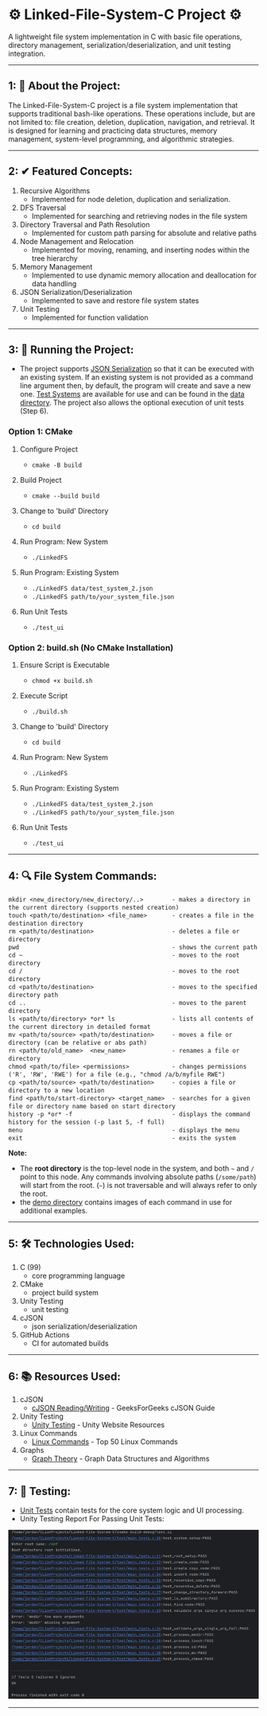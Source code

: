 # ⚙️ Linked-File-System-C Project ⚙️
A lightweight file system implementation in C with basic file operations, directory management, serialization/deserialization, and unit testing integration. 

---

## 1: 📌 About the Project:
The Linked-File-System-C project is a file system implementation that supports traditional bash-like operations. These operations include, but are not limited to: file creation, deletion, duplication, navigation, and retrieval. It is designed for learning and practicing data structures, memory management, system-level programming, and algorithmic strategies.

---

## 2: ✔ Featured Concepts:
1. Recursive Algorithms
   - Implemented for node deletion, duplication and serialization.
2. DFS Traversal
   - Implemented for searching and retrieving nodes in the file system
3. Directory Traversal and Path Resolution
   - Implemented for custom path parsing for absolute and relative paths 
4. Node Management and Relocation
   - Implemented for moving, renaming, and inserting nodes within the tree hierarchy
5. Memory Management
   - Implemented to use dynamic memory allocation and deallocation for data handling
6. JSON Serialization/Deserialization
   - Implemented to save and restore file system states
7. Unit Testing
   - Implemented for function validation
      
---

## 3: 🚀 Running the Project:
- The project supports [JSON Serialization](https://github.com/Jordan-Swartz/Linked-File-System-C/blob/master/src/util/file_operation.c) so that it can be executed with an existing system. If an existing system is not provided as a command line argument then, by default, the program will create and save a new one.  [Test Systems](https://github.com/Jordan-Swartz/Linked-File-System-C/blob/master/data/test_system_2.json) are available for use and can be found in the  [data directory](https://github.com/Jordan-Swartz/Linked-File-System-C/tree/master/data). The project also allows the optional execution of unit tests (Step 6).

### Option 1: CMake
1. Configure Project
   - `cmake -B build`
     
2. Build Project
   - `cmake --build build`

3. Change to 'build' Directory
   - `cd build`

4. Run Program: New System
   - `./LinkedFS`

5. Run Program: Existing System
   - `./LinkedFS data/test_system_2.json`
   - `./LinkedFS path/to/your_system_file.json`

6. Run Unit Tests
   - `./test_ui`

### Option 2: build.sh (No CMake Installation)
1. Ensure Script is Executable
   - `chmod +x build.sh `
     
2. Execute Script
   - `./build.sh`

3. Change to 'build' Directory
   - `cd build`
   
4. Run Program: New System
   - `./LinkedFS`

5. Run Program: Existing System
   - `./LinkedFS data/test_system_2.json`
   - `./LinkedFS path/to/your_system_file.json`
     
6. Run Unit Tests
   - `./test_ui`
     
---

## 4: 🔍 File System Commands:

```
mkdir <new_directory/new_directory/..>        - makes a directory in the current directory (supports nested creation)
touch <path/to/destination> <file_name>       - creates a file in the destination directory
rm <path/to/destination>                      - deletes a file or directory
pwd                                           - shows the current path
cd ~                                          - moves to the root directory
cd /                                          - moves to the root directory
cd <path/to/destination>                      - moves to the specified directory path
cd ..                                         - moves to the parent directory
ls <path/to/directory> *or* ls                - lists all contents of the current directory in detailed format
mv <path/to/source> <path/to/destination>     - moves a file or directory (can be relative or abs path)
rn <path/to/old_name>  <new_name>             - renames a file or directory
chmod <path/to/file> <permissions>            - changes permissions ('R', 'RW', 'RWE') for a file (e.g., "chmod /a/b/myfile RWE")
cp <path/to/source> <path/to/destination>     - copies a file or directory to a new location
find <path/to/start-directory> <target_name>  - searches for a given file or directory name based on start directory
history -p *or* -f                            - displays the command history for the session (-p last 5, -f full)
menu                                          - displays the menu
exit                                          - exits the system
```
**Note:**  
- The **root directory** is the top-level node in the system, and both `~` and `/` point to this node. Any commands involving absolute paths (`/some/path`) will start from the root. (`~`) is not traversable and will always refer to only the root.
- the [demo directory](https://github.com/Jordan-Swartz/Linked-File-System-C/tree/master/demo) contains images of each command in use for additional examples.

---

## 5: 🛠 Technologies Used:
1. C (99)
   - core programming language
2. CMake
   - project build system
3. Unity Testing
   - unit testing
4. cJSON
   - json serialization/deserialization
5. GitHub Actions
   - CI for automated builds
  
---

## 6: 📚 Resources Used:
1. cJSON
   - [cJSON Reading/Writing](https://www.geeksforgeeks.org/cjson-json-file-write-read-modify-in-c/) - GeeksForGeeks cJSON Guide
2. Unity Testing
   - [Unity Testing](https://www.throwtheswitch.org/unity) - Unity Website Resources
3. Linux Commands
   - [Linux Commands](https://www.digitalocean.com/community/tutorials/linux-commands) - Top 50 Linux Commands
4. Graphs
   - [Graph Theory](https://www.baeldung.com/cs/graphs-series) - Graph Data Structures and Algorithms
   
---

## 7: 🧪 Testing:
- [Unit Tests](https://github.com/Jordan-Swartz/Linked-File-System-C/tree/master/test) contain tests for the core system logic and UI processing.
- Unity Testing Report For Passing Unit Tests:

![testing.png](test/test_report/testing_report.png)

---

